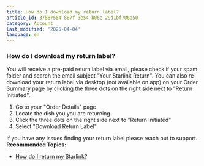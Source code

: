 ```yaml
---
title: How do I download my return label?
article_id: 37887554-887f-3e54-b06e-29d1bf706a50
category: Account
last_modified: '2025-04-04'
language: en
---
```


### How do I download my return label? 
You will receive a pre-paid return label via email, please check if your spam folder and search the email subject "Your Starlink Return".
You can also re-download your return label via desktop (not available on app) on your Order Summary page by clicking the three dots on the right side next to "Return Initiated". 
  1. Go to your "Order Details" page
  2. Locate the dish you you are returning
  3. Click the three dots on the right side next to "Return Initiated"
  4. Select "Download Return Label"


If you have any issues finding your return label please reach out to support.
**Recommended Topics:**
  * [How do I return my Starlink?](https://www.starlink.com/support/article/<https:/www.starlink.com/support/article/a522bcf2-1e26-981f-1530-c05052fe2b9c>)
